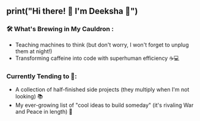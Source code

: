 ## print("Hi there! 👋 I'm Deeksha 🌸")

### 🛠️ What's Brewing in My Cauldron :
- Teaching machines to think (but don't worry, I won't forget to unplug them at night!)
- Transforming caffeine into code with superhuman efficiency ☕💻

### Currently Tending to 🫥:
- A collection of half-finished side projects (they multiply when I'm not looking) 📚
- My ever-growing list of "cool ideas to build someday" (it's rivaling War and Peace in length) 📜

 
